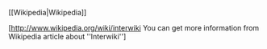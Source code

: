 [[Wikipedia|Wikipedia]]

[http://www.wikipedia.org/wiki/interwiki You can get more information from Wikipedia article about ''Interwiki'']